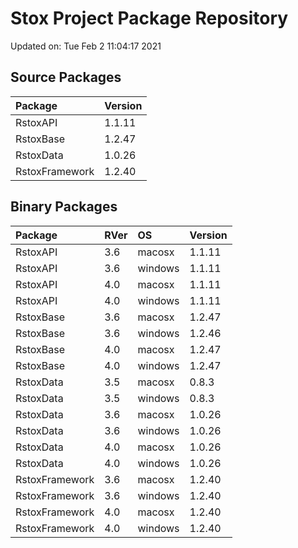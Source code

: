 # Stox Project Package Repository


Updated on: Tue Feb  2 11:04:17 2021
## Source Packages

|Package        |Version |
|:--------------|:-------|
|RstoxAPI       |1.1.11  |
|RstoxBase      |1.2.47  |
|RstoxData      |1.0.26  |
|RstoxFramework |1.2.40  |

## Binary Packages

|Package        |RVer |OS      |Version |
|:--------------|:----|:-------|:-------|
|RstoxAPI       |3.6  |macosx  |1.1.11  |
|RstoxAPI       |3.6  |windows |1.1.11  |
|RstoxAPI       |4.0  |macosx  |1.1.11  |
|RstoxAPI       |4.0  |windows |1.1.11  |
|RstoxBase      |3.6  |macosx  |1.2.47  |
|RstoxBase      |3.6  |windows |1.2.46  |
|RstoxBase      |4.0  |macosx  |1.2.47  |
|RstoxBase      |4.0  |windows |1.2.47  |
|RstoxData      |3.5  |macosx  |0.8.3   |
|RstoxData      |3.5  |windows |0.8.3   |
|RstoxData      |3.6  |macosx  |1.0.26  |
|RstoxData      |3.6  |windows |1.0.26  |
|RstoxData      |4.0  |macosx  |1.0.26  |
|RstoxData      |4.0  |windows |1.0.26  |
|RstoxFramework |3.6  |macosx  |1.2.40  |
|RstoxFramework |3.6  |windows |1.2.40  |
|RstoxFramework |4.0  |macosx  |1.2.40  |
|RstoxFramework |4.0  |windows |1.2.40  |
